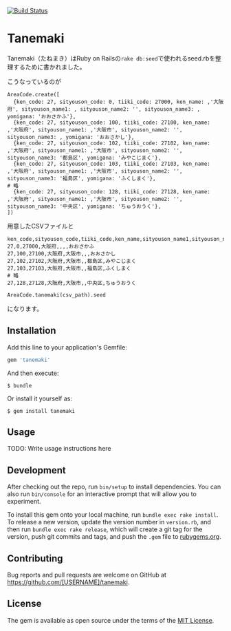 [![Build Status](https://travis-ci.org/mmmpa/tanemaki.svg)](https://travis-ci.org/mmmpa/tanemaki)

# Tanemaki

Tanemaki（たねまき）はRuby on Railsの`rake db:seed`で使われるseed.rbを整理するために書かれました。

こうなっているのが
```
AreaCode.create([
  {ken_code: 27, sityouson_code: 0, tiiki_code: 27000, ken_name: ,'大阪府', sityouson_name1: , sityouson_name2: '', sityouson_name3: , yomigana: 'おおさかふ'},
  {ken_code: 27, sityouson_code: 100, tiiki_code: 27100, ken_name: ,'大阪府', sityouson_name1: ,'大阪市', sityouson_name2: '', sityouson_name3: , yomigana: 'おおさかし'},
  {ken_code: 27, sityouson_code: 102, tiiki_code: 27102, ken_name: ,'大阪府', sityouson_name1: ,'大阪市', sityouson_name2: '', sityouson_name3: '都島区', yomigana: 'みやこじまく'},
  {ken_code: 27, sityouson_code: 103, tiiki_code: 27103, ken_name: ,'大阪府', sityouson_name1: ,'大阪市', sityouson_name2: '', sityouson_name3: '福島区', yomigana: 'ふくしまく'},
# 略
  {ken_code: 27, sityouson_code: 128, tiiki_code: 27128, ken_name: ,'大阪府', sityouson_name1: ,'大阪市', sityouson_name2: '', sityouson_name3: '中央区', yomigana: 'ちゅうおうく'},
])
```

用意したCSVファイルと
```
ken_code,sityouson_code,tiiki_code,ken_name,sityouson_name1,sityouson_name2,sityouson_name3,yomigana
27,0,27000,大阪府,,,,おおさかふ
27,100,27100,大阪府,大阪市,,,おおさかし
27,102,27102,大阪府,大阪市,,都島区,みやこじまく
27,103,27103,大阪府,大阪市,,福島区,ふくしまく
# 略
27,128,27128,大阪府,大阪市,,中央区,ちゅうおうく
```

```
AreaCode.tanemaki(csv_path).seed
```

になります。
## Installation

Add this line to your application's Gemfile:

```ruby
gem 'tanemaki'
```

And then execute:

    $ bundle

Or install it yourself as:

    $ gem install tanemaki

## Usage

TODO: Write usage instructions here

## Development

After checking out the repo, run `bin/setup` to install dependencies. You can also run `bin/console` for an interactive prompt that will allow you to experiment.

To install this gem onto your local machine, run `bundle exec rake install`. To release a new version, update the version number in `version.rb`, and then run `bundle exec rake release`, which will create a git tag for the version, push git commits and tags, and push the `.gem` file to [rubygems.org](https://rubygems.org).

## Contributing

Bug reports and pull requests are welcome on GitHub at https://github.com/[USERNAME]/tanemaki.


## License

The gem is available as open source under the terms of the [MIT License](http://opensource.org/licenses/MIT).


